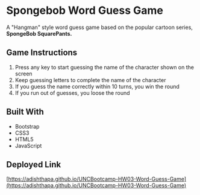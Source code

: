 # Spongebob Word Guess Game

A "Hangman" style word guess game based on the popular cartoon series, **SpongeBob SquarePants.**

## Game Instructions

1. Press any key to start guessing the name of the character shown on the screen
2. Keep guessing letters to complete the name of the character
3. If you guess the name correctly within 10 turns, you win the round
4. If you run out of guesses, you loose the round

## Built With

- Bootstrap
- CSS3
- HTML5
- JavaScript

## Deployed Link

[https://adishthapa.github.io/UNCBootcamp-HW03-Word-Guess-Game](https://adishthapa.github.io/UNCBootcamp-HW03-Word-Guess-Game)
